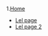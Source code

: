1.[Home](https://github.com/FildasPA/testproject/wiki)
+ [Lel page](https://github.com/FildasPA/testproject/wiki/Lel-page)
+ [Lel page 2](https://github.com/FildasPA/testproject/wiki/Lel-2-page)
